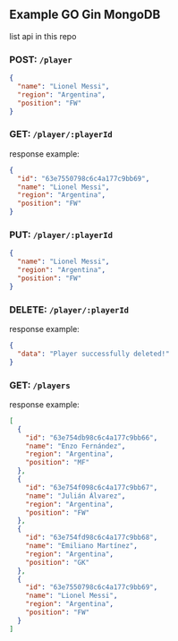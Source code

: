 ## Example GO Gin MongoDB

list api in this repo

### POST: `/player`

```json
{
  "name": "Lionel Messi",
  "region": "Argentina",
  "position": "FW"
}
```

### GET: `/player/:playerId`

response example:

```json
{
  "id": "63e7550798c6c4a177c9bb69",
  "name": "Lionel Messi",
  "region": "Argentina",
  "position": "FW"
}
```

### PUT: `/player/:playerId`

```json
{
  "name": "Lionel Messi",
  "region": "Argentina",
  "position": "FW"
}
```

### DELETE: `/player/:playerId`

response example:

```json
{
  "data": "Player successfully deleted!"
}
```

### GET: `/players`

response example:

```json
[
  {
    "id": "63e754db98c6c4a177c9bb66",
    "name": "Enzo Fernández",
    "region": "Argentina",
    "position": "MF"
  },
  {
    "id": "63e754f098c6c4a177c9bb67",
    "name": "Julián Álvarez",
    "region": "Argentina",
    "position": "FW"
  },
  {
    "id": "63e754fd98c6c4a177c9bb68",
    "name": "Emiliano Martínez",
    "region": "Argentina",
    "position": "GK"
  },
  {
    "id": "63e7550798c6c4a177c9bb69",
    "name": "Lionel Messi",
    "region": "Argentina",
    "position": "FW"
  }
]
```
